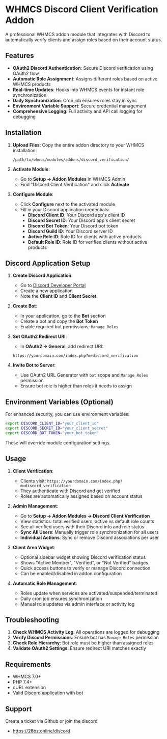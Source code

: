 # WHMCS Discord Client Verification Addon

A professional WHMCS addon module that integrates with Discord to automatically verify clients and assign roles based on their account status.

## Features

- **OAuth2 Discord Authentication**: Secure Discord verification using OAuth2 flow
- **Automatic Role Assignment**: Assigns different roles based on active WHMCS products
- **Real-time Updates**: Hooks into WHMCS events for instant role synchronization
- **Daily Synchronization**: Cron job ensures roles stay in sync
- **Environment Variable Support**: Secure credential management
- **Comprehensive Logging**: Full activity and API call logging for debugging

## Installation

1. **Upload Files**: Copy the entire addon directory to your WHMCS installation:

   ```
   /path/to/whmcs/modules/addons/discord_verification/
   ```

2. **Activate Module**:

   - Go to **Setup → Addon Modules** in WHMCS Admin
   - Find "Discord Client Verification" and click **Activate**

3. **Configure Module**:
   - Click **Configure** next to the activated module
   - Fill in your Discord application credentials:
     - **Discord Client ID**: Your Discord app's client ID
     - **Discord Secret ID**: Your Discord app's client secret
     - **Discord Bot Token**: Your Discord bot token
     - **Discord Guild ID**: Your Discord server ID
     - **Active Role ID**: Role ID for clients with active products
     - **Default Role ID**: Role ID for verified clients without active products

## Discord Application Setup

1. **Create Discord Application**:

   - Go to [Discord Developer Portal](https://discord.com/developers/applications)
   - Create a new application
   - Note the **Client ID** and **Client Secret**

2. **Create Bot**:

   - In your application, go to the **Bot** section
   - Create a bot and copy the **Bot Token**
   - Enable required bot permissions: `Manage Roles`

3. **Set OAuth2 Redirect URI**:

   - In **OAuth2 → General**, add redirect URI:

   ```
   https://yourdomain.com/index.php?m=discord_verification
   ```

4. **Invite Bot to Server**:
   - Use OAuth2 URL Generator with `bot` scope and `Manage Roles` permission
   - Ensure bot role is higher than roles it needs to assign

## Environment Variables (Optional)

For enhanced security, you can use environment variables:

```bash
export DISCORD_CLIENT_ID="your_client_id"
export DISCORD_SECRET_ID="your_client_secret"
export DISCORD_BOT_TOKEN="your_bot_token"
```

These will override module configuration settings.

## Usage

1. **Client Verification**:

   - Clients visit: `https://yourdomain.com/index.php?m=discord_verification`
   - They authenticate with Discord and get verified
   - Roles are automatically assigned based on account status

2. **Admin Management**:

   - Go to **Setup → Addon Modules → Discord Client Verification**
   - View statistics: total verified users, active vs default role counts
   - See all verified users with their Discord info and role status
   - **Sync All Users**: Manually trigger role synchronization for all users
   - **Individual Actions**: Sync or remove Discord associations per user

3. **Client Area Widget**:

   - Optional sidebar widget showing Discord verification status
   - Shows "Active Member", "Verified", or "Not Verified" badges
   - Quick access buttons to verify or manage Discord connection
   - Can be enabled/disabled in addon configuration

4. **Automatic Role Management**:
   - Roles update when services are activated/suspended/terminated
   - Daily cron job ensures synchronization
   - Manual role updates via admin interface or activity log

## Troubleshooting

1. **Check WHMCS Activity Log**: All operations are logged for debugging
2. **Verify Discord Permissions**: Ensure bot has `Manage Roles` permission
3. **Check Role Hierarchy**: Bot role must be higher than assigned roles
4. **Validate OAuth2 Settings**: Ensure redirect URI matches exactly

## Requirements

- WHMCS 7.0+
- PHP 7.4+
- cURL extension
- Valid Discord application with bot

## Support

Create a ticket via Github or join the discord

- https://26bz.online/discord
